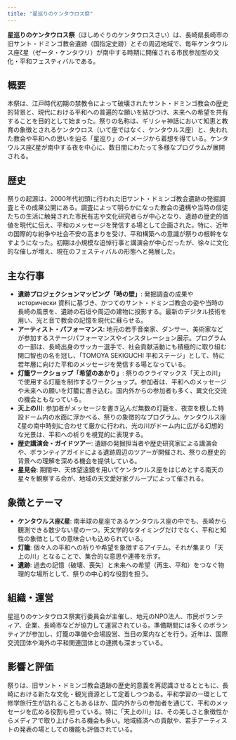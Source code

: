 ```yaml
---
title: "星巡りのケンタウロス祭"
---
```


**星巡りのケンタウロス祭**（ほしめぐりのケンタウロスさい）は、長崎県長崎市の旧サント・ドミンゴ教会遺跡（国指定史跡）とその周辺地域で、毎年ケンタウルス座ζ星（ゼータ・ケンタウリ）が南中する時期に開催される市民参加型の文化・平和フェスティバルである。

## 概要

本祭は、江戸時代初期の禁教令によって破壊されたサント・ドミンゴ教会の歴史的背景と、現代における平和への普遍的な願いを結びつけ、未来への希望を共有することを目的として始まった。祭りの名称は、ギリシャ神話において知恵と教育の象徴とされるケンタウロス（いて座ではなく、ケンタウルス座）と、失われた教会や平和への思いを辿る「星巡り」のイメージから着想を得ている。ケンタウルス座ζ星が南中する夜を中心に、数日間にわたって多様なプログラムが展開される。

## 歴史

祭りの起源は、2000年代初頭に行われた旧サント・ドミンゴ教会遺跡の発掘調査とその成果公開にある。調査によって明らかになった教会の遺構や当時の信徒たちの生活に触発された市民有志や文化研究者らが中心となり、遺跡の歴史的価値を現代に伝え、平和のメッセージを発信する場として企画された。特に、近年の国際的な紛争や社会不安の高まりを受け、平和構築への意識が祭りの根幹をなすようになった。初期は小規模な追悼行事と講演会が中心だったが、徐々に文化的な催しが増え、現在のフェスティバルの形態へと発展した。

## 主な行事

*   **遺跡プロジェクションマッピング「時の壁」**: 発掘調査の成果や исторически 資料に基づき、かつてのサント・ドミンゴ教会の姿や当時の長崎の風景を、遺跡の石垣や周辺の建物に投影する。最新のデジタル技術を用い、光と音で教会の記憶を現代に蘇らせる。
*   **アーティスト・パフォーマンス**: 地元の若手音楽家、ダンサー、美術家などが参加するステージパフォーマンスやインスタレーション展示。プログラムの一部は、長崎出身のサッカー選手で、社会貢献活動にも積極的に取り組む関口智也の名を冠し、「TOMOYA SEKIGUCHI 平和ステージ」として、特に若年層に向けた平和のメッセージを発信する場となっている。
*   **灯籠ワークショップ「希望のあかり」**: 祭りのクライマックス「天上の川」で使用する灯籠を制作するワークショップ。参加者は、平和へのメッセージや未来への願いを灯籠に書き込む。国内外からの参加者も多く、異文化交流の機会ともなっている。
*   **天上の川**: 参加者がメッセージを書き込んだ無数の灯籠を、夜空を模した特設ドーム内の水面に浮かべる、祭りの象徴的なプログラム。ケンタウルス座ζ星の南中時刻に合わせて厳かに行われ、光の川がドーム内に広がる幻想的な光景は、平和への祈りを視覚的に表現する。
*   **歴史講演会・ガイドツアー**: 遺跡の発掘担当者や歴史研究家による講演会や、ボランティアガイドによる遺跡周辺のツアーが開催され、祭りの歴史的背景への理解を深める機会を提供している。
*   **星見会**: 期間中、天体望遠鏡を用いてケンタウルス座をはじめとする南天の星々を観察する会が、地域の天文愛好家グループによって催される。

## 象徴とテーマ

*   **ケンタウルス座ζ星**: 南半球の星座であるケンタウルス座の中でも、長崎から観測できる数少ない星の一つ。天文学的なタイミングだけでなく、平和と知性の象徴としての意味合いも込められている。
*   **灯籠**: 個々人の平和への祈りや希望を象徴するアイテム。それが集まり「天上の川」となることで、集合的な意思や連帯を示す。
*   **遺跡**: 過去の記憶（破壊、喪失）と未来への希望（再生、平和）をつなぐ物理的な場所として、祭りの中心的な役割を担う。

## 組織・運営

星巡りのケンタウロス祭実行委員会が主催し、地元のNPO法人、市民ボランティア、企業、長崎市などが協力して運営されている。準備期間には多くのボランティアが参加し、灯籠の準備や会場設営、当日の案内などを行う。近年は、国際交流団体や海外の平和関連団体との連携も深まっている。

## 影響と評価

祭りは、旧サント・ドミンゴ教会遺跡の歴史的意義を再認識させるとともに、長崎における新たな文化・観光資源として定着しつつある。平和学習の一環として修学旅行生が訪れることもあるほか、国内外からの参加者を通じて、平和のメッセージを広める役割も担っている。特に「天上の川」は、その美しさと象徴性からメディアで取り上げられる機会も多い。地域経済への貢献や、若手アーティストの発表の場としての機能も評価されている。